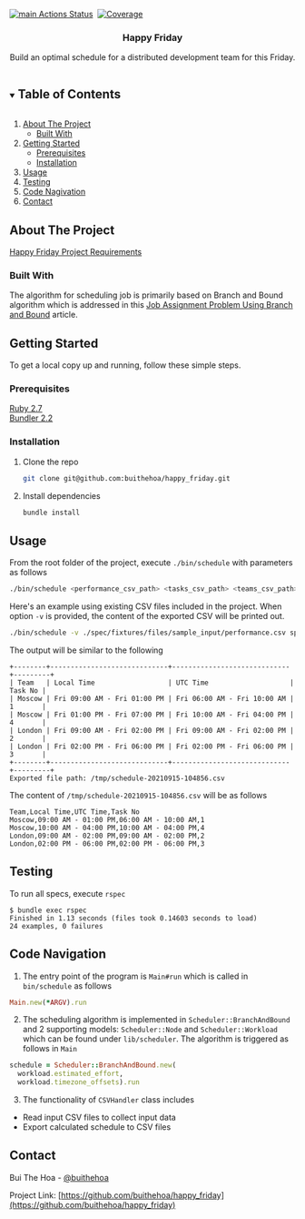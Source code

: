 <!--
*** Thanks for checking out the Best-README-Template. If you have a suggestion
*** that would make this better, please fork the repo and create a pull request
*** or simply open an issue with the tag "enhancement".
*** Thanks again! Now go create something AMAZING! :D
***
***
***
*** To avoid retyping too much info. Do a search and replace for the following:
*** github_username, repo_name, twitter_handle, email, project_title, project_description
-->



<!-- PROJECT SHIELDS -->
<!--
*** I'm using markdown "reference style" links for readability.
*** Reference links are enclosed in brackets [ ] instead of parentheses ( ).
*** See the bottom of this document for the declaration of the reference variables
*** for contributors-url, forks-url, etc. This is an optional, concise syntax you may use.
*** https://www.markdownguide.org/basic-syntax/#reference-style-links
-->
[![main Actions Status](https://github.com/buithehoa/happy_friday/workflows/Ruby/badge.svg)](https://github.com/buithehoa/happy_friday/actions)&nbsp;
[![Coverage](https://buithehoa.github.io/happy_friday/badge.svg)](https://github.com/buithehoa/happy_friday)

<!-- PROJECT LOGO -->
<p align="center">
  <h3 align="center">Happy Friday</h3>

  <p align="center">
    Build an optimal schedule for a distributed development team for this Friday.
    <br />
  </p>
</p>

<!-- TABLE OF CONTENTS -->
<details open="open">
  <summary><h2 style="display: inline-block">Table of Contents</h2></summary>
  <ol>
    <li>
      <a href="#about-the-project">About The Project</a>
      <ul>
        <li><a href="#built-with">Built With</a></li>
      </ul>
    </li>
    <li>
      <a href="#getting-started">Getting Started</a>
      <ul>
        <li><a href="#prerequisites">Prerequisites</a></li>
        <li><a href="#installation">Installation</a></li>
      </ul>
    </li>
    <li><a href="#usage">Usage</a></li>
    <li><a href="#testing">Testing</a></li>
    <li><a href="#code-navigation">Code Nagivation</a></li>
    <li><a href="#contact">Contact</a></li>
  </ol>
</details>



<!-- ABOUT THE PROJECT -->
## About The Project

[Happy Friday Project Requirements](https://gist.github.com/tuykin/1671929728622749680def59d90910c7)

### Built With

The algorithm for scheduling job is primarily based on Branch and Bound algorithm which is addressed in this [Job Assignment Problem Using Branch and Bound](https://www.geeksforgeeks.org/job-assignment-problem-using-branch-and-bound/
) article.

<!-- GETTING STARTED -->
## Getting Started

To get a local copy up and running, follow these simple steps.

### Prerequisites

[Ruby 2.7](https://www.ruby-lang.org/en/downloads/)
<br/>
[Bundler 2.2](https://bundler.io/)

### Installation

1. Clone the repo
   ```sh
   git clone git@github.com:buithehoa/happy_friday.git
   ```
2. Install dependencies
   ```sh
   bundle install
   ```

<!-- USAGE EXAMPLES -->
## Usage

From the root folder of the project, execute `./bin/schedule` with parameters as follows
```sh
./bin/schedule <performance_csv_path> <tasks_csv_path> <teams_csv_path> <output_path>
```
Here's an example using existing CSV files included in the project. When option `-v` is provided, the content of the exported CSV will be printed out.
```sh
./bin/schedule -v ./spec/fixtures/files/sample_input/performance.csv spec/fixtures/files/sample_input/tasks.csv spec/fixtures/files/sample_input/teams.csv /tmp
```
The output will be similar to the following
```
+--------+-----------------------------+-----------------------------+---------+
| Team   | Local Time                  | UTC Time                    | Task No |
| Moscow | Fri 09:00 AM - Fri 01:00 PM | Fri 06:00 AM - Fri 10:00 AM | 1       |
| Moscow | Fri 01:00 PM - Fri 07:00 PM | Fri 10:00 AM - Fri 04:00 PM | 4       |
| London | Fri 09:00 AM - Fri 02:00 PM | Fri 09:00 AM - Fri 02:00 PM | 2       |
| London | Fri 02:00 PM - Fri 06:00 PM | Fri 02:00 PM - Fri 06:00 PM | 3       |
+--------+-----------------------------+-----------------------------+---------+
Exported file path: /tmp/schedule-20210915-104856.csv
```
The content of `/tmp/schedule-20210915-104856.csv` will be as follows
```
Team,Local Time,UTC Time,Task No
Moscow,09:00 AM - 01:00 PM,06:00 AM - 10:00 AM,1
Moscow,10:00 AM - 04:00 PM,10:00 AM - 04:00 PM,4
London,09:00 AM - 02:00 PM,09:00 AM - 02:00 PM,2
London,02:00 PM - 06:00 PM,02:00 PM - 06:00 PM,3
```

## Testing
To run all specs, execute `rspec`
```
$ bundle exec rspec
Finished in 1.13 seconds (files took 0.14603 seconds to load)
24 examples, 0 failures
```

## Code Navigation
1. The entry point of the program is `Main#run` which is called in `bin/schedule` as follows
  ```ruby
  Main.new(*ARGV).run
  ```
2. The scheduling algorithm is implemented in `Scheduler::BranchAndBound` and 2 supporting models: `Scheduler::Node` and `Scheduler::Workload` which can be found under `lib/scheduler`. The algorithm is triggered as follows in `Main`
  ```ruby
  schedule = Scheduler::BranchAndBound.new(
    workload.estimated_effort,
    workload.timezone_offsets).run
  ```
3. The functionality of `CSVHandler` class includes
  * Read input CSV files to collect input data
  * Export calculated schedule to CSV files

<!-- CONTACT -->
## Contact

Bui The Hoa - [@buithehoa](https://twitter.com/buithehoa)

Project Link: [https://github.com/buithehoa/happy_friday](https://github.com/buithehoa/happy_friday)


<!-- MARKDOWN LINKS & IMAGES -->
<!-- https://www.markdownguide.org/basic-syntax/#reference-style-links -->
[license-url]: https://github.com/github_username/repo_name/blob/master/LICENSE.txt
